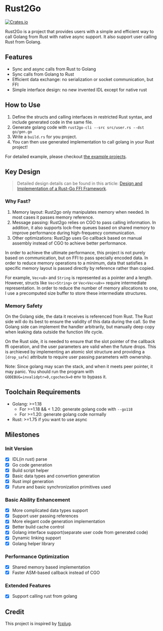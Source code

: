 # Rust2Go

[![Crates.io](https://img.shields.io/crates/v/rust2go.svg)](https://crates.io/crates/rust2go)

Rust2Go is a project that provides users with a simple and efficient way to call Golang from Rust with native async support. It also support user calling Rust from Golang.

## Features

- Sync and async calls from Rust to Golang
- Sync calls from Golang to Rust
- Efficient data exchange: no serialization or  socket communication, but FFI
- Simple interface design: no new invented IDL except for native rust

## How to Use

1. Define the structs and calling interfaces in restricted Rust syntax, and include generated code in the same file.
2. Generate golang code with `rust2go-cli --src src/user.rs --dst go/gen.go`
3. Write a `build.rs` for you project.
4. You can then use generated implementation to call golang in your Rust project!

For detailed example, please checkout [the example projects](./examples).

## Key Design

> Detailed design details can be found in this article: [Design and Implementation of a Rust-Go FFI Framework](https://en.ihcblog.com/rust2go/).

### Why Fast?

1. Memory layout: Rust2go only manipulates memory when needed. In most cases it passes memory reference.
2. Message passing: Rust2go relies on CGO to pass calling information. In addition, it also supports lock-free queues based on shared memory to improve performance during high-frequency communication.
3. Other optimizations: Rust2go uses Go callback based on manual assembly instead of CGO to achieve better performance.

In order to achieve the ultimate performance, this project is not purely based on communication, but on FFI to pass specially encoded data. In order to reduce memory operations to a minimum, data that satisfies a specific memory layout is passed directly by reference rather than copied.

For example, `Vec<u8>` and `String` is represented as a pointer and a length. However, structs like `Vec<String>` or `Vec<Vec<u8>>` require intermediate representation. In order to reduce the number of memory allocations to one, I use a precomputed size buffer to store these intermediate structures.

### Memory Safety

On the Golang side, the data it receives is referenced from Rust. The Rust side will do its best to ensure the validity of this data during the call. So the Golang side can implement the handler arbitrarily, but manually deep copy when leaking data outside the function life cycle.

On the Rust side, it is needed to ensure that the slot pointer of the callback ffi operation, and the user parameters are valid when the future drops. This is archieved by implementing an atomic slot structure and providing a `[drop_safe]` attribute to require user passing parameters with ownership.

Note: Since golang may scan the stack, and when it meets peer pointer, it may panic. You should run the program with `GODEBUG=invalidptr=0,cgocheck=0` env to bypass it.

## Toolchain Requirements

- Golang: >=1.18
  - For >=1.18 && < 1.20: generate golang code with `--go118`
  - For >=1.20: generate golang code normally
- Rust: >=1.75 if you want to use async

## Milestones

### Init Version

- [x] IDL(in rust) parse
- [x] Go code generation
- [x] Build script helper
- [x] Basic data types and convertion generation
- [x] Rust impl generation
- [x] Future and basic synchronization primitives used

### Basic Ability Enhancement

- [x] More complicated data types support
- [x] Support user passing references
- [x] More elegant code generation implementation
- [x] Better build cache control
- [x] Golang interface support(separate user code from generated code)
- [x] Dynamic linking support
- [x] Golang helper library

### Performance Optimization

- [x] Shared memory based implementation
- [x] Faster ASM-based callback instead of CGO

### Extended Features

- [x] Support calling rust from golang

## Credit

This project is inspired by [fcplug](https://github.com/andeya/fcplug).
